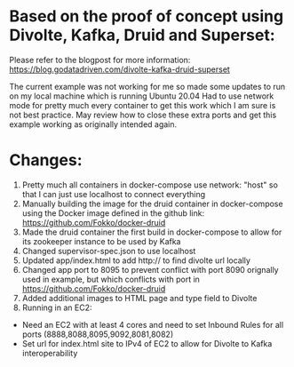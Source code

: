 # Based on the proof of concept using Divolte, Kafka, Druid and Superset:
Please refer to the blogpost for more information: https://blog.godatadriven.com/divolte-kafka-druid-superset

The current example was not working for me so made some updates to run on my local machine which is running Ubuntu 20.04
Had to use network mode for pretty much every container to get this work which I am sure is not best practice.
May review how to close these extra ports and get this example working as originally intended again.

# Changes:
1. Pretty much all containers in docker-compose use network: "host" so that I can just use localhost to connect everything
2. Manually building the image for the druid container in docker-compose using the Docker image defined in the github link: https://github.com/Fokko/docker-druid
3. Made the druid container the first build in docker-compose to allow for its zookeeper instance to be used by Kafka
4. Changed supervisor-spec.json to use localhost
5. Updated app/index.html to add http:// to find divolte url locally
6. Changed app port to 8095 to prevent conflict with port 8090 orignally used in example, but which conflicts with port in https://github.com/Fokko/docker-druid
7. Added additional images to HTML page and type field to Divolte
8. Running in an EC2: 
* Need an EC2 with at least 4 cores and need to set Inbound Rules for all ports (8888,8088,8095,9092,8081,8082)
* Set url for index.html site to IPv4 of EC2 to allow for Divolte to Kafka interoperability
